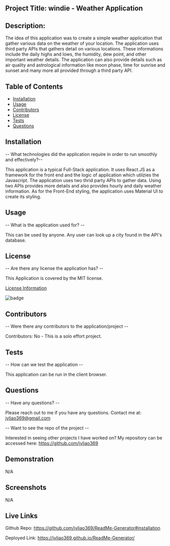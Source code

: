 ## Project Title: windie - Weather Application

## Description:

The idea of this application was to create a simple weather application that gather various data on the weather of your location. The application uses third party APIs that gathers detail on various locations. These informations include the daily highs and lows, the humidity, dew point, and other important weather details. The application can also provide details such as air quality and astrological information like moon phase, time for sunrise and sunset and many more all provided through a third party API.

## Table of Contents

- [Installation](#installation)
- [Usage](#usage)
- [Contributors](#contributors)
- [License](#license)
- [Tests](#tests)
- [Questions](#questions)

## Installation

-- What technologies did the application require in order to run smoothly and effectively?--

This application is a typical Full-Stack application. It uses React.JS as a framework for the front end and the logic of application which utilzies the Javascript. The application uses two thrid party APIs to gather data. Using two APIs provides more details and also provides hourly and daily weather information. As for the Front-End styling, the application uses Material UI to create its styling.

## Usage

-- What is the application used for? --

This can be used by anyone. Any user can look up a city found in the API's database.

## License

-- Are there any license the application has? --

This Application is covered by the MIT license.

[License Information](https://opensource.org/licenses/MIT)

![badge](https://img.shields.io/static/v1?label=License&message=MIT&color=success)

## Contributors

-- Were there any contributors to the application/project --

Contributors: No - This is a solo effort project.

## Tests

-- How can we test the application --

This application can be run in the client browser.

## Questions

-- Have any questions? --

Please reach out to me if you have any questions. Contact me at: jyliao369@gmail.com

-- Want to see the repo of the project --

Interested in seeing other projects I have worked on? My repository can be accessed here:
https://github.com/jyliao369

## Demonstration

N/A

## Screenshots

N/A

## Live Links

Github Repo: https://github.com/jyliao369/ReadMe-Generator#installation

Deployed Link: https://jyliao369.github.io/ReadMe-Generator/
